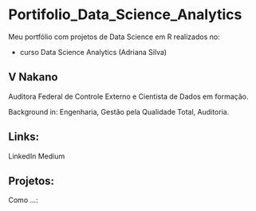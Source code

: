 # Portifolio_Data_Science_Analytics
Meu portfólio com projetos de Data Science em R realizados no:
- curso Data Science Analytics (Adriana Silva)

## V Nakano
Auditora Federal de Controle Externo e Cientista de Dados em formação.

Background in: Engenharia, Gestão pela Qualidade Total, Auditoria.

## Links:

LinkedIn
Medium

## Projetos:

Como ...: 
